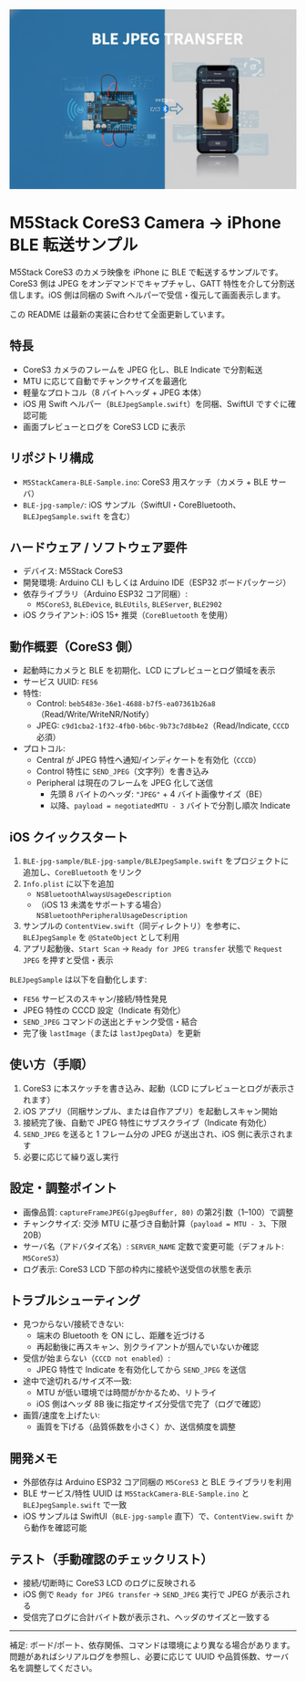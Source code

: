 <img src="images/key-visual.png" widht="512px" />

# M5Stack CoreS3 Camera → iPhone BLE 転送サンプル

M5Stack CoreS3 のカメラ映像を iPhone に BLE で転送するサンプルです。CoreS3 側は JPEG をオンデマンドでキャプチャし、GATT 特性を介して分割送信します。iOS 側は同梱の Swift ヘルパーで受信・復元して画面表示します。

この README は最新の実装に合わせて全面更新しています。

## 特長
- CoreS3 カメラのフレームを JPEG 化し、BLE Indicate で分割転送
- MTU に応じて自動でチャンクサイズを最適化
- 軽量なプロトコル（8 バイトヘッダ + JPEG 本体）
- iOS 用 Swift ヘルパー（`BLEJpegSample.swift`）を同梱、SwiftUI ですぐに確認可能
- 画面プレビューとログを CoreS3 LCD に表示

## リポジトリ構成
- `M5StackCamera-BLE-Sample.ino`: CoreS3 用スケッチ（カメラ + BLE サーバ）
- `BLE-jpg-sample/`: iOS サンプル（SwiftUI・CoreBluetooth、`BLEJpegSample.swift` を含む）

## ハードウェア / ソフトウェア要件
- デバイス: M5Stack CoreS3
- 開発環境: Arduino CLI もしくは Arduino IDE（ESP32 ボードパッケージ）
- 依存ライブラリ（Arduino ESP32 コア同梱）:
  - `M5CoreS3`, `BLEDevice`, `BLEUtils`, `BLEServer`, `BLE2902`
- iOS クライアント: iOS 15+ 推奨（`CoreBluetooth` を使用）

## 動作概要（CoreS3 側）
- 起動時にカメラと BLE を初期化、LCD にプレビューとログ領域を表示
- サービス UUID: `FE56`
- 特性:
  - Control: `beb5483e-36e1-4688-b7f5-ea07361b26a8`（Read/Write/WriteNR/Notify）
  - JPEG: `c9d1cba2-1f32-4fb0-b6bc-9b73c7d8b4e2`（Read/Indicate, `CCCD` 必須）
- プロトコル:
  - Central が JPEG 特性へ通知/インディケートを有効化（`CCCD`）
  - Control 特性に `SEND_JPEG`（文字列）を書き込み
  - Peripheral は現在のフレームを JPEG 化して送信
    - 先頭 8 バイトのヘッダ: `"JPEG"` + 4 バイト画像サイズ（BE）
    - 以降、`payload = negotiatedMTU - 3` バイトで分割し順次 Indicate

## iOS クイックスタート
1) `BLE-jpg-sample/BLE-jpg-sample/BLEJpegSample.swift` をプロジェクトに追加し、`CoreBluetooth` をリンク
2) `Info.plist` に以下を追加
   - `NSBluetoothAlwaysUsageDescription`
   - （iOS 13 未満をサポートする場合）`NSBluetoothPeripheralUsageDescription`
3) サンプルの `ContentView.swift`（同ディレクトリ）を参考に、`BLEJpegSample` を `@StateObject` として利用
4) アプリ起動後、`Start Scan` → `Ready for JPEG transfer` 状態で `Request JPEG` を押すと受信・表示

`BLEJpegSample` は以下を自動化します:
- `FE56` サービスのスキャン/接続/特性発見
- JPEG 特性の CCCD 設定（Indicate 有効化）
- `SEND_JPEG` コマンドの送出とチャンク受信・結合
- 完了後 `lastImage`（または `lastJpegData`）を更新

## 使い方（手順）
1) CoreS3 に本スケッチを書き込み、起動（LCD にプレビューとログが表示されます）
2) iOS アプリ（同梱サンプル、または自作アプリ）を起動しスキャン開始
3) 接続完了後、自動で JPEG 特性にサブスクライブ（Indicate 有効化）
4) `SEND_JPEG` を送ると 1 フレーム分の JPEG が送出され、iOS 側に表示されます
5) 必要に応じて繰り返し実行

## 設定・調整ポイント
- 画像品質: `captureFrameJPEG(gJpegBuffer, 80)` の第2引数（1–100）で調整
- チャンクサイズ: 交渉 MTU に基づき自動計算（`payload = MTU - 3`、下限 20B）
- サーバ名（アドバタイズ名）: `SERVER_NAME` 定数で変更可能（デフォルト: `M5CoreS3`）
- ログ表示: CoreS3 LCD 下部の枠内に接続や送受信の状態を表示

## トラブルシューティング
- 見つからない/接続できない:
  - 端末の Bluetooth を ON にし、距離を近づける
  - 再起動後に再スキャン、別クライアントが掴んでいないか確認
- 受信が始まらない（`CCCD not enabled`）:
  - JPEG 特性で Indicate を有効化してから `SEND_JPEG` を送信
- 途中で途切れる/サイズ不一致:
  - MTU が低い環境では時間がかかるため、リトライ
  - iOS 側はヘッダ 8B 後に指定サイズ分受信で完了（ログで確認）
- 画質/速度を上げたい:
  - 画質を下げる（品質係数を小さく）か、送信頻度を調整

## 開発メモ
- 外部依存は Arduino ESP32 コア同梱の `M5CoreS3` と BLE ライブラリを利用
- BLE サービス/特性 UUID は `M5StackCamera-BLE-Sample.ino` と `BLEJpegSample.swift` で一致
- iOS サンプルは SwiftUI（`BLE-jpg-sample` 直下）で、`ContentView.swift` から動作を確認可能

## テスト（手動確認のチェックリスト）
- 接続/切断時に CoreS3 LCD のログに反映される
- iOS 側で `Ready for JPEG transfer` → `SEND_JPEG` 実行で JPEG が表示される
- 受信完了ログに合計バイト数が表示され、ヘッダのサイズと一致する

---
補足: ボード/ポート、依存関係、コマンドは環境により異なる場合があります。問題があればシリアルログを参照し、必要に応じて UUID や品質係数、サーバ名を調整してください。

